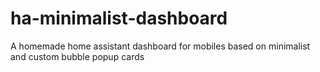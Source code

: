 # ha-minimalist-dashboard
A homemade home assistant dashboard for mobiles based on minimalist and custom bubble popup cards
